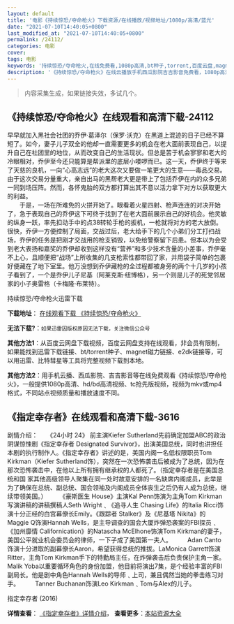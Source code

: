 ```yaml
---
layout: default
title: '电影《持续惊恐/夺命枪火》下载资源/在线播放/视频地址/1080p/高清/蓝光'
date: "2021-07-10T14:40:05+0800"
last_modified_at: "2021-07-10T14:40:05+0800"
permalink: /24112/
categories: 电影
cover:
tags: 电影
keywords: '持续惊恐/夺命枪火,在线免费看,1080p高清,bt种子,torrent,百度云盘,magnet,磁力链,迅雷下载资源'
description: '《持续惊恐/夺命枪火》在线云播放手机西瓜影院吉吉影音免费看，1080p高清bd/hd未删减完整版和tc抢先枪版，mkv/mp4格式，附带bt/torrent种子、magnet/磁力链、百度云盘、网盘资源迅雷下载链接'
---
```


>内容采集生成，如果链接失效，多试几个。


## 《持续惊恐/夺命枪火》在线观看和高清下载-24112

早早就加入黑社会社团的乔伊·葛泽尔（保罗·沃克）在黑道上混迹的日子已经不算短了。如今，妻子儿子双全的他却一直需要更多的机会在老大面前表现自己，以提升自己在社团里的地位，从而改变自己的生活现状。但总是苦于机会寥寥和老大的冷眼相对，乔伊至今还只能算是帮派里的底层小喽啰而已。这一天，乔伊终于等来了天慈的良机，一向“心高志远”的老大这次又要做一笔更大的生意——毒品交易。由于这次交易分量重大，亲自出马的黑帮老大更是带上了包括乔伊在内的众多兄弟一同到场压阵。然而，各怀鬼胎的双方都打算出其不意以活力拿下对方以获取更大的利益。<br />　　于是，一场在所难免的火拼开始了。眼看着火星四射、枪声连连的对决开始了，急于表现自己的乔伊这下可终于找到了在老大面前展示自己的好机会。他灵敏的纵身一跃，率先扣动手中的点38转轮手枪的扳机，一枪就将对方的老大放倒。很快，乔伊一方便控制了局面，交战过后，老大给手下的几个小弟们分工打扫战场，乔伊的任务是把刚才交战用的枪支销毁，以免给警察留下后患。但本以为会受到老大表扬和嘉奖的乔伊却收到这样没有“营养”和多少技术含量的小差事，乔伊毫不上心，且顺便把“战场”上所收集的几支枪索性都带回了家，并用袋子简单的包裹好便藏在了地下室里。他万没想到乔伊藏枪的全过程都被身旁的两个十几岁的小孩子看到了，一个是乔伊儿子尼基（阿莱克斯·纽博格），另一个则是儿子的死党邻居家的小子奥雷格（卡梅隆·布莱特）。</p>


持续惊恐/夺命枪火迅雷下载

**下载地址**： [在线观看下载 《持续惊恐/夺命枪火》](https://www.993dy.com//vod-detail-id-23992.html) 


**无法下载?**：`如果迅雷因版权原因无法下载，关注微信公众号 `

**其他方法1**：从百度云网盘下载视频，百度云网盘支持在线观看，非会员有限制，如果能找到迅雷下载链接、bt/torrent种子、magnet磁力链接、e2dk链接等，可以用迅雷、比特彗星等工具将完整视频下载到本地。

**其他方法2**：用手机云播、西瓜影院、吉吉影音等在线免费观看《持续惊恐/夺命枪火》，一般提供1080p高清、hd/bd高清视频、tc抢先版视频，视频为mkv或mp4格式，不同站点视频质量和播放速度不同。


## 《指定幸存者》在线观看和高清下载-3616

剧情介绍：　　《24小时 24》 前主演Kiefer Sutherland先前确定加盟ABC的政治阴谋惊悚剧《指定幸存者 Designated Survivor》，出演美国总统，同时也讲担任本剧的执行制作人。《指定幸存者》讲述的是，美国内阁一名低权限职员Tom Kirkman（Kiefer Sutherland饰），突然在一次恐怖袭击后被成为了总统，因为在那次恐怖袭击中，在他以上所有拥有继承权的人都死了。（指定幸存者是在美国总统和国 家其他高级领导人聚集在同一处时故意安排的一名缺席内阁成员，此举是为了确保在总统、副总统、国会领袖及内阁成员全体丧生之后仍有人成为总统，继续带领美国。）  　　《豪斯医生 House》主演Kal Penn饰演为主角Tom Kirkman写演讲稿的讲稿撰稿人Seth Wright﹑《追寻人生 Chasing Life》的Italia Ricci饰演十分正经的白宫幕僚长Emily。《跟踪者 Stalker》及《尼基塔 Nikita》的Maggie Q饰演Hannah Wells，是主导调查的国会大厦炸弹恐袭案的FBI探员﹑《加州靡情 Californication》的Natascha McElhone饰演Tom Kirkman的妻子，美国公平就业机会委员会的律师，一下子成了美国第一夫人。  　　Adan Canto饰演十分进取的副幕僚长Aaron，希望获得总统的推拔。LaMonica Garrett饰演Ritter，主角Tom Kirkman手下的特勤局主任，在炸弹袭击后负责保护主角一家。Malik Yoba以重要循环角色的身份加盟，他目前将演出7集，是个经验丰富的FBI副局长。他是剧中角色Hannah Wells的导师﹑上司，兼且偶然当她的拳击练习对手。  　　Tanner Buchanan饰演Leo Kirkman﹑Tom与Alex的儿子。


指定幸存者 (2016)

**详情查看**： [《指定幸存者》详情介绍](/movie/3616/)， **查看更多**：[本站资源大全](/movie/t/all/)

